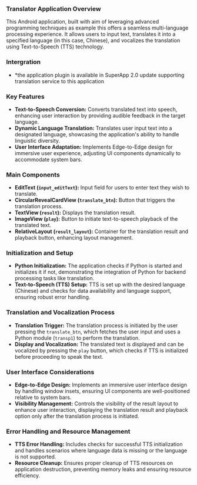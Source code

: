 ### Translator Application Overview

This Android application, built with aim of leveraging advanced programming techniques as example this offers a seamless multi-language processing experience. It allows users to input text, translates it into a specified language (in this case, Chinese), and vocalizes the translation using Text-to-Speech (TTS) technology.

### Intergration
- *the application plugin is available in SuperApp 2.0 update supporting translation service to this application 

### Key Features

- **Text-to-Speech Conversion:** Converts translated text into speech, enhancing user interaction by providing audible feedback in the target language.
- **Dynamic Language Translation:** Translates user input text into a designated language, showcasing the application's ability to handle linguistic diversity.
- **User Interface Adaptation:** Implements Edge-to-Edge design for immersive user experience, adjusting UI components dynamically to accommodate system bars.

### Main Components

- **EditText (`input_editText`):** Input field for users to enter text they wish to translate.
- **CircularRevealCardView (`translate_btn`):** Button that triggers the translation process.
- **TextView (`result`):** Displays the translation result.
- **ImageView (`play`):** Button to initiate text-to-speech playback of the translated text.
- **RelativeLayout (`result_layout`):** Container for the translation result and playback button, enhancing layout management.

### Initialization and Setup

- **Python Initialization:** The application checks if Python is started and initializes it if not, demonstrating the integration of Python for backend processing tasks like translation.
- **Text-to-Speech (TTS) Setup:** TTS is set up with the desired language (Chinese) and checks for data availability and language support, ensuring robust error handling.

### Translation and Vocalization Process

- **Translation Trigger:** The translation process is initiated by the user pressing the `translate_btn`, which fetches the user input and uses a Python module (`transp1`) to perform the translation.
- **Display and Vocalization:** The translated text is displayed and can be vocalized by pressing the `play` button, which checks if TTS is initialized before proceeding to speak the text.

### User Interface Considerations

- **Edge-to-Edge Design:** Implements an immersive user interface design by handling window insets, ensuring UI components are well-positioned relative to system bars.
- **Visibility Management:** Controls the visibility of the result layout to enhance user interaction, displaying the translation result and playback option only after the translation process is initiated.

### Error Handling and Resource Management

- **TTS Error Handling:** Includes checks for successful TTS initialization and handles scenarios where language data is missing or the language is not supported.
- **Resource Cleanup:** Ensures proper cleanup of TTS resources on application destruction, preventing memory leaks and ensuring resource efficiency.
